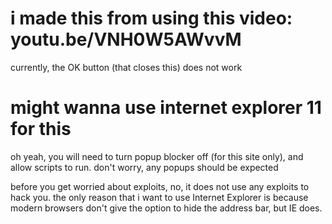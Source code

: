 # i made this from using this video: youtu.be/VNH0W5AWvvM
currently, the OK button (that closes this) does not work

# might wanna use internet explorer 11 for this
oh yeah, you will need to turn popup blocker off (for this site only), and allow scripts to run. don't worry, any popups should be expected

before you get worried about exploits, no, it does not use any exploits to hack you. the only reason that i want to use Internet Explorer is because modern browsers don't give the option to hide the address bar, but IE does.
